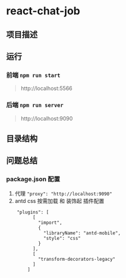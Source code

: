 # react-chat-job
## 项目描述

## 运行

### 前端  `npm run start`
> http://localhost:5566

### 后端  `npm run server`
> http://localhost:9090

## 目录结构

## 问题总结
### package.json 配置
1. 代理  `"proxy": "http://localhost:9090"`
2. antd css 按需加载 和 装饰起 插件配置
```
    "plugins": [
          [
            "import",
            {
              "libraryName": "antd-mobile",
              "style": "css"
            }
          ],
          [
            "transform-decorators-legacy"
          ]
        ]
```